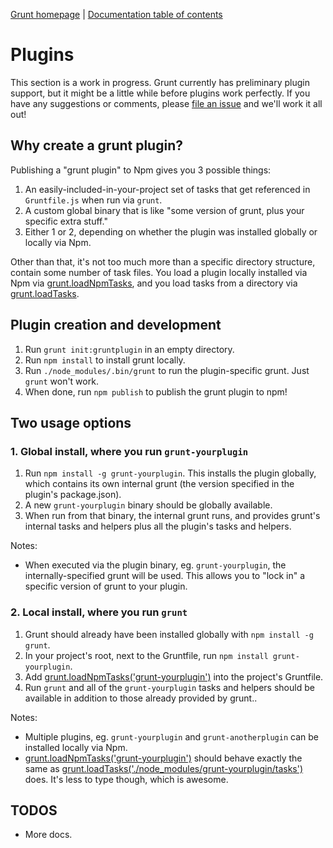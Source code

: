 [Grunt homepage](http://gruntjs.com/) | [Documentation table of contents](toc.md)

# Plugins

This section is a work in progress. Grunt currently has preliminary plugin support, but it might be a little while before plugins work perfectly. If you have any suggestions or comments, please [file an issue](/cowboy/grunt/issues) and we'll work it all out!

## Why create a grunt plugin?

Publishing a "grunt plugin" to Npm gives you 3 possible things:

1. An easily-included-in-your-project set of tasks that get referenced in `Gruntfile.js` when run via `grunt`.
2. A custom global binary that is like "some version of grunt, plus your specific extra stuff."
3. Either 1 or 2, depending on whether the plugin was installed globally or locally via Npm.

Other than that, it's not too much more than a specific directory structure, contain some number of task files. You load a plugin locally installed via Npm via [grunt.loadNpmTasks](api.md), and you load tasks from a directory via [grunt.loadTasks](api.md).

## Plugin creation and development

1. Run `grunt init:gruntplugin` in an empty directory.
2. Run `npm install` to install grunt locally.
3. Run `./node_modules/.bin/grunt` to run the plugin-specific grunt. Just `grunt` won't work.
4. When done, run `npm publish` to publish the grunt plugin to npm!

## Two usage options

### 1. Global install, where you run `grunt-yourplugin`

1. Run `npm install -g grunt-yourplugin`. This installs the plugin globally, which contains its own internal grunt (the version specified in the plugin's package.json).
2. A new `grunt-yourplugin` binary should be globally available.
3. When run from that binary, the internal grunt runs, and provides grunt's internal tasks and helpers plus all the plugin's tasks and helpers.

Notes:

* When executed via the plugin binary, eg. `grunt-yourplugin`, the internally-specified grunt will be used. This allows you to "lock in" a specific version of grunt to your plugin.

### 2. Local install, where you run `grunt`

1. Grunt should already have been installed globally with `npm install -g grunt`.
2. In your project's root, next to the Gruntfile, run `npm install grunt-yourplugin`.
3. Add [grunt.loadNpmTasks('grunt-yourplugin')](api.md) into the project's Gruntfile.
2. Run `grunt` and all of the `grunt-yourplugin` tasks and helpers should be available in addition to those already provided by grunt..

Notes:

* Multiple plugins, eg. `grunt-yourplugin` and `grunt-anotherplugin` can be installed locally via Npm.
* [grunt.loadNpmTasks('grunt-yourplugin')](api.md) should behave exactly the same as [grunt.loadTasks('./node_modules/grunt-yourplugin/tasks')](api.md) does. It's less to type though, which is awesome.

## TODOS

* More docs.
